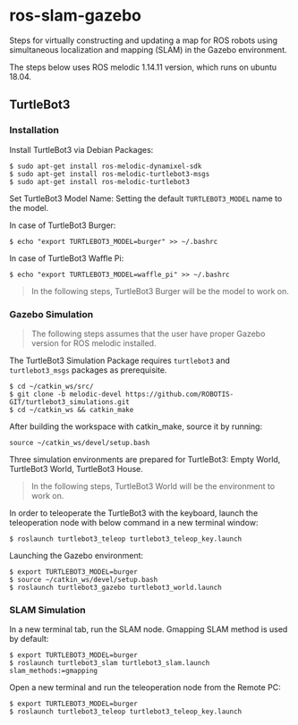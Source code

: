 # ros-slam-gazebo
Steps for virtually constructing and updating a map for ROS robots using simultaneous localization and mapping (SLAM) in the Gazebo environment.

The steps below uses ROS melodic 1.14.11 version, which runs on ubuntu 18.04.

## TurtleBot3 

### Installation
Install TurtleBot3 via Debian Packages:
```
$ sudo apt-get install ros-melodic-dynamixel-sdk
$ sudo apt-get install ros-melodic-turtlebot3-msgs
$ sudo apt-get install ros-melodic-turtlebot3
```

Set TurtleBot3 Model Name:
Setting the default `TURTLEBOT3_MODEL` name to the model.

In case of TurtleBot3 Burger:
```
$ echo "export TURTLEBOT3_MODEL=burger" >> ~/.bashrc
```
In case of TurtleBot3 Waffle Pi:
```
$ echo "export TURTLEBOT3_MODEL=waffle_pi" >> ~/.bashrc
```

>In the following steps, TurtleBot3 Burger will be the model to work on.

### Gazebo Simulation 

>The following steps assumes that the user have proper Gazebo version for ROS melodic installed.

The TurtleBot3 Simulation Package requires `turtlebot3` and `turtlebot3_msgs` packages as prerequisite.
```
$ cd ~/catkin_ws/src/
$ git clone -b melodic-devel https://github.com/ROBOTIS-GIT/turtlebot3_simulations.git
$ cd ~/catkin_ws && catkin_make
```

After building the workspace with catkin_make, source it by running:
```
source ~/catkin_ws/devel/setup.bash
```
Three simulation environments are prepared for TurtleBot3: Empty World, TurtleBot3 World, TurtleBot3 House.

>In the following steps, TurtleBot3 World will be the environment to work on.


In order to teleoperate the TurtleBot3 with the keyboard, launch the teleoperation node with below command in a new terminal window:
```
$ roslaunch turtlebot3_teleop turtlebot3_teleop_key.launch
```

Launching the Gazebo environment:
```
$ export TURTLEBOT3_MODEL=burger
$ source ~/catkin_ws/devel/setup.bash
$ roslaunch turtlebot3_gazebo turtlebot3_world.launch
```

### SLAM Simulation

In a new terminal tab, run the SLAM node. Gmapping SLAM method is used by default:
```
$ export TURTLEBOT3_MODEL=burger
$ roslaunch turtlebot3_slam turtlebot3_slam.launch slam_methods:=gmapping
```

Open a new terminal and run the teleoperation node from the Remote PC:
```
$ export TURTLEBOT3_MODEL=burger
$ roslaunch turtlebot3_teleop turtlebot3_teleop_key.launch
```


